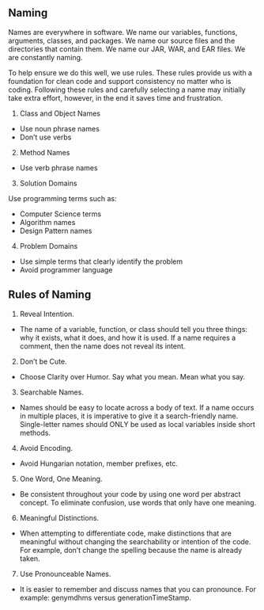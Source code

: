 ## Naming

Names are everywhere in software. We name our variables, functions, arguments, classes, and packages. We name our source files and the directories that contain them. We name our JAR, WAR, and EAR files. We are constantly naming.

To help ensure we do this well, we use rules. These rules provide us with a foundation for clean code and support consistency no matter who is coding. Following these rules and carefully selecting a name may initially take extra effort, however, in the end it saves time and frustration.

1. Class and Object Names
- Use noun phrase names
- Don’t use verbs

2. Method Names
- Use verb phrase names

3. Solution Domains

Use programming terms such as:
- Computer Science terms
- Algorithm names
- Design Pattern names

4. Problem Domains

- Use simple terms that clearly identify the problem
- Avoid programmer language

## Rules of Naming

1. Reveal Intention. 

- The name of a variable, function, or class should tell you three things: why it exists, what it does, and how it is used. If a name requires a comment, then the name does not reveal its intent.

2. Don’t be Cute. 
- Choose Clarity over Humor. Say what you mean. Mean what you say.

3. Searchable Names. 
- Names should be easy to locate across a body of text. If a name occurs in multiple places, it is imperative to give it a search-friendly name. Single-letter names should ONLY be used as local variables inside short methods.

4. Avoid Encoding. 
- Avoid Hungarian notation, member prefixes, etc. 

5. One Word, One Meaning. 
- Be consistent throughout your code by using one word per abstract concept. To eliminate confusion, use words that only have one meaning.

6. Meaningful Distinctions. 
- When attempting to differentiate code, make distinctions that are meaningful without changing the searchability or intention of the code. For example, don’t change the spelling because the name is already taken.

7. Use Pronounceable Names. 
- It is easier to remember and discuss names that you can pronounce. For example: genymdhms versus generationTimeStamp.